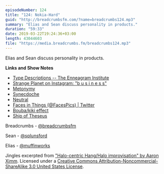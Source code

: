 ```yaml
---
episodeNumber: 124
title: "124: Nokia-Hard"
guid: "http://breadcrumbsfm.com/?name=breadcrumbs124.mp3"
summary: "Elias and Sean discuss personality in products."
duration: "59:33"
date: 2019-03-22T19:24:36+03:00
length: 43044603
file: "https://media.breadcrumbs.fm/breadcrumbs124.mp3"
---
```

Elias and Sean discuss personality in products.

**Links and Show Notes**
- [Type Descriptions -- The Enneagram Institute](https://www.enneagraminstitute.com/type-descriptions)
- [Strange Planet on Instagram: "b u s i n e s s"](https://www.instagram.com/p/BuBq10OAxm8/)
- [Metonymy](https://en.wikipedia.org/wiki/Metonymy)
- [Synecdoche](https://en.wikipedia.org/wiki/Synecdoche)
- [Neutral](http://neutral.fm/)
- [Faces in Things (@FacesPics) | Twitter](https://twitter.com/facespics)
- [Bouba/kiki effect](https://en.wikipedia.org/wiki/Bouba/kiki_effect)
- [Ship of Theseus](https://en.wikipedia.org/wiki/Ship_of_Theseus)

Breadcrumbs - [@breadcrumbsfm](https://twitter.com/breadcrumbsfm)

Sean - [@splunsford](https://twitter.com/splunsford)

Elias - [@muffinworks](https://twitter.com/muffinworks)

Jingles excerpted from ["Halo-centric Hang/Halo improvisation" by Aaron Ximm](http://freemusicarchive.org/music/aaron_ximm/handpans_and_the_hang/). Licensed under a [Creative Commons Attribution-Noncommercial-ShareAlike 3.0 United States License](http://creativecommons.org/licenses/by-nc-sa/3.0/us/).